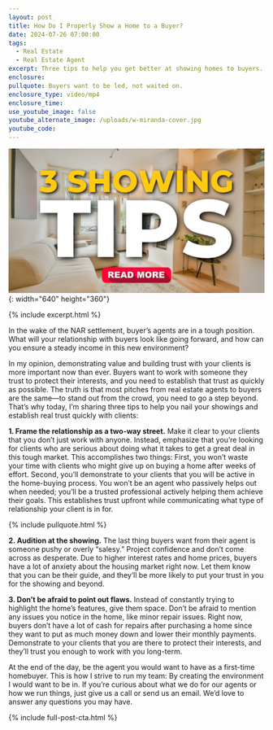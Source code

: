 ```yaml
---
layout: post
title: How Do I Properly Show a Home to a Buyer?
date: 2024-07-26 07:00:00
tags:
  - Real Estate
  - Real Estate Agent
excerpt: Three tips to help you get better at showing homes to buyers.
enclosure:
pullquote: Buyers want to be led, not waited on.
enclosure_type: video/mp4
enclosure_time:
use_youtube_image: false
youtube_alternate_image: /uploads/w-miranda-cover.jpg
youtube_code:
---
```

![](/uploads/w-miranda-cover.jpg){: width="640" height="360"}

{% include excerpt.html %}

In the wake of the NAR settlement, buyer’s agents are in a tough position. What will your relationship with buyers look like going forward, and how can you ensure a steady income in this new environment?

In my opinion, demonstrating value and building trust with your clients is more important now than ever. Buyers want to work with someone they trust to protect their interests, and you need to establish that trust as quickly as possible. The truth is that most pitches from real estate agents to buyers are the same—to stand out from the crowd, you need to go a step beyond. That’s why today, I’m sharing three tips to help you nail your showings and establish real trust quickly with clients:

**1\. Frame the relationship as a two-way street.** Make it clear to your clients that you don’t just work with anyone. Instead, emphasize that you’re looking for clients who are serious about doing what it takes to get a great deal in this tough market. This accomplishes two things: First, you won’t waste your time with clients who might give up on buying a home after weeks of effort. Second, you’ll demonstrate to your clients that you will be active in the home-buying process. You won’t be an agent who passively helps out when needed; you’ll be a trusted professional actively helping them achieve their goals. This establishes trust upfront while communicating what type of relationship your client is in for.

{% include pullquote.html %}

**2\. Audition at the showing.** The last thing buyers want from their agent is someone pushy or overly “salesy.” Project confidence and don’t come across as desperate. Due to higher interest rates and home prices, buyers have a lot of anxiety about the housing market right now. Let them know that you can be their guide, and they’ll be more likely to put your trust in you for the showing and beyond.

**3\. Don’t be afraid to point out flaws.** Instead of constantly trying to highlight the home’s features, give them space. Don’t be afraid to mention any issues you notice in the home, like minor repair issues. Right now, buyers don’t have a lot of cash for repairs after purchasing a home since they want to put as much money down and lower their monthly payments. Demonstrate to your clients that you are there to protect their interests, and they’ll trust you enough to work with you long-term.

At the end of the day, be the agent you would want to have as a first-time homebuyer. This is how I strive to run my team: By creating the environment I would want to be in. If you’re curious about what we do for our agents or how we run things, just give us a call or send us an email. We’d love to answer any questions you may have.

{% include full-post-cta.html %}
